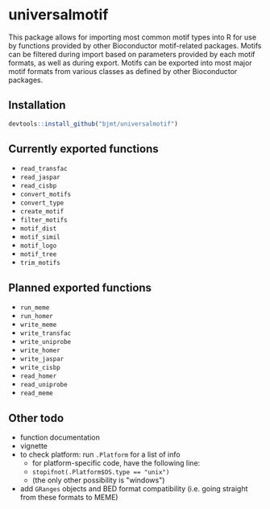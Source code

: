 # universalmotif #

This package allows for importing most common motif types into R for use by
functions provided by other Bioconductor motif-related packages. Motifs can be
filtered during import based on parameters provided by each motif formats, as
well as during export. Motifs can be exported into most major motif formats from
various classes as defined by other Bioconductor packages.

## Installation ##

```r
devtools::install_github("bjmt/universalmotif")
```

## Currently exported functions ##

  - `read_transfac`
  - `read_jaspar`
  - `read_cisbp`
  - `convert_motifs`
  - `convert_type`
  - `create_motif`
  - `filter_motifs`
  - `motif_dist`
  - `motif_simil`
  - `motif_logo`
  - `motif_tree`
  - `trim_motifs`

## Planned exported functions ##

  - `run_meme`
  - `run_homer`
  - `write_meme`
  - `write_transfac`
  - `write_uniprobe`
  - `write_homer`
  - `write_jaspar`
  - `write_cisbp`
  - `read_homer`
  - `read_uniprobe`
  - `read_meme`

## Other todo ##

  - function documentation
  - vignette
  - to check platform: run `.Platform` for a list of info
      + for platform-specific code, have the following line:
      + `stopifnot(.Platform$OS.type == "unix")`
      + (the only other possibility is "windows")
  - add `GRanges` objects and BED format compatibility (i.e. going straight
    from these formats to MEME)
